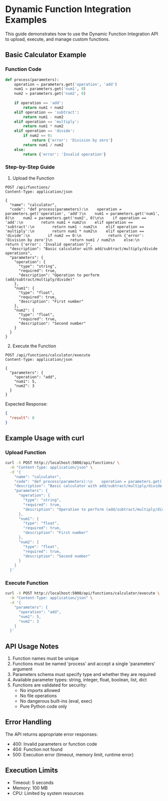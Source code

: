 # Dynamic Function Integration Examples

This guide demonstrates how to use the Dynamic Function Integration API to upload, execute, and manage custom functions.

## Basic Calculator Example

### Function Code
```python
def process(parameters):
    operation = parameters.get('operation', 'add')
    num1 = parameters.get('num1', 0)
    num2 = parameters.get('num2', 0)
    
    if operation == 'add':
        return num1 + num2
    elif operation == 'subtract':
        return num1 - num2
    elif operation == 'multiply':
        return num1 * num2
    elif operation == 'divide':
        if num2 == 0:
            return {'error': 'Division by zero'}
        return num1 / num2
    else:
        return {'error': 'Invalid operation'}
```

### Step-by-Step Guide

1. Upload the Function

```http
POST /api/functions/
Content-Type: application/json

{
  "name": "calculator",
  "code": "def process(parameters):\n    operation = parameters.get('operation', 'add')\n    num1 = parameters.get('num1', 0)\n    num2 = parameters.get('num2', 0)\n\n    if operation == 'add':\n        return num1 + num2\n    elif operation == 'subtract':\n        return num1 - num2\n    elif operation == 'multiply':\n        return num1 * num2\n    elif operation == 'divide':\n        if num2 == 0:\n            return {'error': 'Division by zero'}\n        return num1 / num2\n    else:\n        return {'error': 'Invalid operation'}",
  "description": "Basic calculator with add/subtract/multiply/divide operations",
  "parameters": {
    "operation": {
      "type": "string",
      "required": true,
      "description": "Operation to perform (add/subtract/multiply/divide)"
    },
    "num1": {
      "type": "float",
      "required": true,
      "description": "First number"
    },
    "num2": {
      "type": "float",
      "required": true,
      "description": "Second number"
    }
  }
}
```

2. Execute the Function

```http
POST /api/functions/calculator/execute
Content-Type: application/json

{
  "parameters": {
    "operation": "add",
    "num1": 5,
    "num2": 3
  }
}
```

Expected Response:
```json
{
  "result": 8
}
```

## Example Usage with curl

### Upload Function
```bash
curl -X POST http://localhost:5000/api/functions/ \
  -H "Content-Type: application/json" \
  -d '{
    "name": "calculator",
    "code": "def process(parameters):\n    operation = parameters.get('\''operation'\'', '\''add'\'')\n    num1 = parameters.get('\''num1'\'', 0)\n    num2 = parameters.get('\''num2'\'', 0)\n\n    if operation == '\''add'\'':\n        return num1 + num2\n    elif operation == '\''subtract'\'':\n        return num1 - num2\n    elif operation == '\''multiply'\'':\n        return num1 * num2\n    elif operation == '\''divide'\'':\n        if num2 == 0:\n            return {'\''error'\'': '\''Division by zero'\''}\n        return num1 / num2\n    else:\n        return {'\''error'\'': '\''Invalid operation'\''}",
    "description": "Basic calculator with add/subtract/multiply/divide operations",
    "parameters": {
      "operation": {
        "type": "string",
        "required": true,
        "description": "Operation to perform (add/subtract/multiply/divide)"
      },
      "num1": {
        "type": "float",
        "required": true,
        "description": "First number"
      },
      "num2": {
        "type": "float",
        "required": true,
        "description": "Second number"
      }
    }
  }'
```

### Execute Function
```bash
curl -X POST http://localhost:5000/api/functions/calculator/execute \
  -H "Content-Type: application/json" \
  -d '{
    "parameters": {
      "operation": "add",
      "num1": 5,
      "num2": 3
    }
  }'
```

## API Usage Notes

1. Function names must be unique
2. Functions must be named 'process' and accept a single 'parameters' argument
3. Parameters schema must specify type and whether they are required
4. Available parameter types: string, integer, float, boolean, list, dict
5. Functions are validated for security:
   - No imports allowed
   - No file operations
   - No dangerous built-ins (eval, exec)
   - Pure Python code only

## Error Handling

The API returns appropriate error responses:
- 400: Invalid parameters or function code
- 404: Function not found
- 500: Execution error (timeout, memory limit, runtime error)

## Execution Limits

- Timeout: 5 seconds
- Memory: 100 MB
- CPU: Limited by system resources
